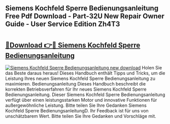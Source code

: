 ## Siemens Kochfeld Sperre Bedienungsanleitung Free Pdf Download - Part-32U New Repair Owner Guide - User Service Edition Zh4T3

# <h2><a href="http://df3360.blite.top/?on=Siemens+Kochfeld+Sperre+Bedienungsanleitung">🔗Download 👉🔴 Siemens Kochfeld Sperre Bedienungsanleitung</a></h2>

[![Siemens Kochfeld Sperre Bedienungsanleitung new download](https://i.imgur.com/lujVjoI.png)](http://df3360.blite.top/?on=Siemens+Kochfeld+Sperre+Bedienungsanleitung)
Holen Sie das Beste daraus heraus! Dieses Handbuch enthält Tipps und Tricks, um die Leistung Ihres neuen Siemens Kochfeld Sperre Bedienungsanleitung zu maximieren. Bedienungsanleitung Dieses Handbuch beschreibt die korrekten Betriebsverfahren für Ihr neues Siemens Kochfeld Sperre Bedienungsanleitung. Dieser Siemens Kochfeld Sperre Bedienungsanleitung verfügt über einen leistungsstarken Motor und innovative Funktionen für außergewöhnliche Leistung. Bitte teilen Sie Ihre Gedanken Siemens Kochfeld Sperre BedienungsanleitungD. Ihr Feedback ist für uns von unschätzbarem Wert. Bitte teilen Sie Ihre Gedanken und Vorschläge mit.
